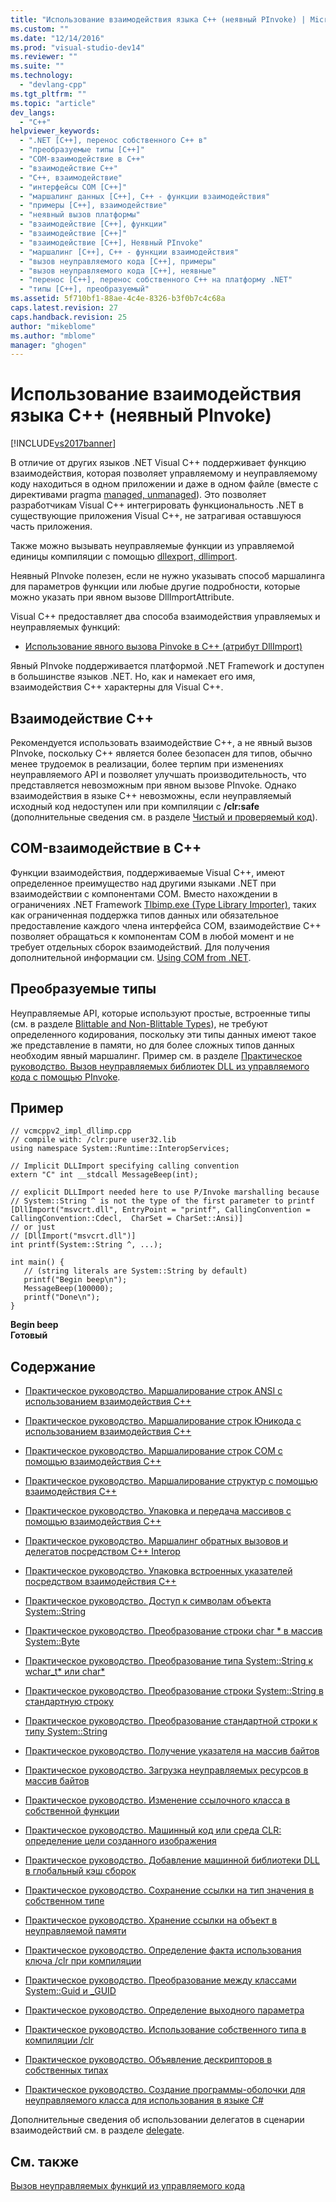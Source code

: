 ```yaml
---
title: "Использование взаимодействия языка C++ (неявный PInvoke) | Microsoft Docs"
ms.custom: ""
ms.date: "12/14/2016"
ms.prod: "visual-studio-dev14"
ms.reviewer: ""
ms.suite: ""
ms.technology: 
  - "devlang-cpp"
ms.tgt_pltfrm: ""
ms.topic: "article"
dev_langs: 
  - "C++"
helpviewer_keywords: 
  - ".NET [C++], перенос собственного C++ в"
  - "преобразуемые типы [C++]"
  - "COM-взаимодействие в C++"
  - "взаимодействие C++"
  - "C++, взаимодействие"
  - "интерфейсы COM [C++]"
  - "маршалинг данных [C++], C++ - функции взаимодействия"
  - "примеры [C++], взаимодействие"
  - "неявный вызов платформы"
  - "взаимодействие [C++], функции"
  - "взаимодействие [C++]"
  - "взаимодействие [C++], Неявный PInvoke"
  - "маршалинг [C++], C++ - функции взаимодействия"
  - "вызов неуправляемого кода [C++], примеры"
  - "вызов неуправляемого кода [C++], неявные"
  - "перенос [C++], перенос собственного C++ на платформу .NET"
  - "типы [C++], преобразуемый"
ms.assetid: 5f710bf1-88ae-4c4e-8326-b3f0b7c4c68a
caps.latest.revision: 27
caps.handback.revision: 25
author: "mikeblome"
ms.author: "mblome"
manager: "ghogen"
---
```

# Использование взаимодействия языка C++ (неявный PInvoke)
[!INCLUDE[vs2017banner](../assembler/inline/includes/vs2017banner.md)]

В отличие от других языков .NET Visual C\+\+ поддерживает функцию взаимодействия, которая позволяет управляемому и неуправляемому коду находиться в одном приложении и даже в одном файле \(вместе с директивами pragma [managed, unmanaged](../preprocessor/managed-unmanaged.md)\).  Это позволяет разработчикам Visual C\+\+ интегрировать функциональность .NET в существующие приложения Visual C\+\+, не затрагивая оставшуюся часть приложения.  
  
 Также можно вызывать неуправляемые функции из управляемой единицы компиляции с помощью [dllexport, dllimport](../cpp/dllexport-dllimport.md).  
  
 Неявный PInvoke полезен, если не нужно указывать способ маршалинга для параметров функции или любые другие подробности, которые можно указать при явном вызове DllImportAttribute.  
  
 Visual C\+\+ предоставляет два способа взаимодействия управляемых и неуправляемых функций:  
  
-   [Использование явного вызова Pinvoke в C\+\+ \(атрибут DllImport\)](../dotnet/using-explicit-pinvoke-in-cpp-dllimport-attribute.md)  
  
 Явный PInvoke поддерживается платформой .NET Framework и доступен в большинстве языков .NET.  Но, как и намекает его имя, взаимодействия C\+\+ характерны для Visual C\+\+.  
  
## Взаимодействие C\+\+  
 Рекомендуется использовать взаимодействие C\+\+, а не явный вызов PInvoke, поскольку C\+\+ является более безопасен для типов, обычно менее трудоемок в реализации, более терпим при изменениях неуправляемого API и позволяет улучшать производительность, что представляется невозможным при явном вызове PInvoke.  Однако взаимодействия в языке C\+\+ невозможны, если неуправляемый исходный код недоступен или при компиляции с **\/clr:safe** \(дополнительные сведения см. в разделе [Чистый и проверяемый код](../dotnet/pure-and-verifiable-code-cpp-cli.md)\).  
  
## COM\-взаимодействие в C\+\+  
 Функции взаимодействия, поддерживаемые Visual C\+\+, имеют определенное преимущество над другими языками .NET при взаимодействии с компонентами COM.  Вместо нахождении в ограничениях .NET Framework [Tlbimp.exe \(Type Library Importer\)](../Topic/Tlbimp.exe%20\(Type%20Library%20Importer\).md), таких как ограниченная поддержка типов данных или обязательное предоставление каждого члена интерфейса COM, взаимодействие C\+\+ позволяет обращаться к компонентам COM в любой момент и не требует отдельных сборок взаимодействий.  Для получения дополнительной информации см. [Using COM from .NET](http://msdn.microsoft.com/ru-ru/03976661-6278-4227-a6c1-3b3315502c15).  
  
## Преобразуемые типы  
 Неуправляемые API, которые используют простые, встроенные типы \(см. в разделе [Blittable and Non\-Blittable Types](../Topic/Blittable%20and%20Non-Blittable%20Types.md)\), не требуют определенного кодирования, поскольку эти типы данных имеют такое же представление в памяти, но для более сложных типов данных необходим явный маршалинг.  Пример см. в разделе [Практическое руководство. Вызов неуправляемых библиотек DLL из управляемого кода с помощью PInvoke](../dotnet/how-to-call-native-dlls-from-managed-code-using-pinvoke.md).  
  
## Пример  
  
```  
// vcmcppv2_impl_dllimp.cpp  
// compile with: /clr:pure user32.lib  
using namespace System::Runtime::InteropServices;  
  
// Implicit DLLImport specifying calling convention  
extern "C" int __stdcall MessageBeep(int);  
  
// explicit DLLImport needed here to use P/Invoke marshalling because  
// System::String ^ is not the type of the first parameter to printf  
[DllImport("msvcrt.dll", EntryPoint = "printf", CallingConvention = CallingConvention::Cdecl,  CharSet = CharSet::Ansi)]  
// or just  
// [DllImport("msvcrt.dll")]  
int printf(System::String ^, ...);   
  
int main() {  
   // (string literals are System::String by default)  
   printf("Begin beep\n");  
   MessageBeep(100000);  
   printf("Done\n");  
}  
```  
  
  **Begin beep**  
**Готовый**   
## Содержание  
  
-   [Практическое руководство. Маршалирование строк ANSI с использованием взаимодействия C\+\+](../Topic/How%20to:%20Marshal%20ANSI%20Strings%20Using%20C++%20Interop.md)  
  
-   [Практическое руководство. Маршалирование строк Юникода с использованием взаимодействия C\+\+](../dotnet/how-to-marshal-unicode-strings-using-cpp-interop.md)  
  
-   [Практическое руководство. Маршалирование строк COM с помощью взаимодействия C\+\+](../dotnet/how-to-marshal-com-strings-using-cpp-interop.md)  
  
-   [Практическое руководство. Маршалирование структур с помощью взаимодействия C\+\+](../dotnet/how-to-marshal-structures-using-cpp-interop.md)  
  
-   [Практическое руководство. Упаковка и передача массивов с помощью взаимодействия C\+\+](../dotnet/how-to-marshal-arrays-using-cpp-interop.md)  
  
-   [Практическое руководство. Маршалинг обратных вызовов и делегатов посредством C\+\+ Interop](../dotnet/how-to-marshal-callbacks-and-delegates-by-using-cpp-interop.md)  
  
-   [Практическое руководство. Упаковка встроенных указателей посредством взаимодействия C\+\+](../dotnet/how-to-marshal-embedded-pointers-using-cpp-interop.md)  
  
-   [Практическое руководство. Доступ к символам объекта System::String](../dotnet/how-to-access-characters-in-a-system-string.md)  
  
-   [Практическое руководство. Преобразование строки char \* в массив System::Byte](../dotnet/how-to-convert-char-star-string-to-system-byte-array.md)  
  
-   [Практическое руководство. Преобразование типа System::String к wchar\_t\* или char\*](../dotnet/how-to-convert-system-string-to-wchar-t-star-or-char-star.md)  
  
-   [Практическое руководство. Преобразование строки System::String в стандартную строку](../dotnet/how-to-convert-system-string-to-standard-string.md)  
  
-   [Практическое руководство. Преобразование стандартной строки к типу System::String](../dotnet/how-to-convert-standard-string-to-system-string.md)  
  
-   [Практическое руководство. Получение указателя на массив байтов](../dotnet/how-to-obtain-a-pointer-to-byte-array.md)  
  
-   [Практическое руководство. Загрузка неуправляемых ресурсов в массив байтов](../Topic/How%20to:%20Load%20Unmanaged%20Resources%20into%20a%20Byte%20Array.md)  
  
-   [Практическое руководство. Изменение ссылочного класса в собственной функции](../Topic/How%20to:%20Modify%20Reference%20Class%20in%20a%20Native%20Function.md)  
  
-   [Практическое руководство. Машинный код или среда CLR: определение цели созданного изображения](../Topic/How%20to:%20Determine%20if%20an%20Image%20is%20Native%20or%20CLR.md)  
  
-   [Практическое руководство. Добавление машинной библиотеки DLL в глобальный кэш сборок](../dotnet/how-to-add-native-dll-to-global-assembly-cache.md)  
  
-   [Практическое руководство. Сохранение ссылки на тип значения в собственном типе](../dotnet/how-to-hold-reference-to-value-type-in-native-type.md)  
  
-   [Практическое руководство. Хранение ссылки на объект в неуправляемой памяти](../dotnet/how-to-hold-object-reference-in-unmanaged-memory.md)  
  
-   [Практическое руководство. Определение факта использования ключа \/clr при компиляции](../dotnet/how-to-detect-clr-compilation.md)  
  
-   [Практическое руководство. Преобразование между классами System::Guid и \_GUID](../Topic/How%20to:%20Convert%20Between%20System::Guid%20and%20_GUID.md)  
  
-   [Практическое руководство. Определение выходного параметра](../dotnet/how-to-specify-an-out-parameter.md)  
  
-   [Практическое руководство. Использование собственного типа в компиляции \/clr](../Topic/How%20to:%20Use%20a%20Native%20Type%20in%20a%20-clr%20Compilation.md)  
  
-   [Практическое руководство. Объявление дескрипторов в собственных типах](../dotnet/how-to-declare-handles-in-native-types.md)  
  
-   [Практическое руководство. Создание программы\-оболочки для неуправляемого класса для использования в языке C\#](../Topic/How%20to:%20Wrap%20Native%20Class%20for%20Use%20by%20C%23.md)  
  
 Дополнительные сведения об использовании делегатов в сценарии взаимодействий см. в разделе [delegate](../windows/delegate-cpp-component-extensions.md).  
  
## См. также  
 [Вызов неуправляемых функций из управляемого кода](../dotnet/calling-native-functions-from-managed-code.md)